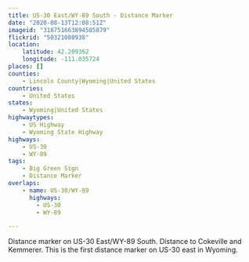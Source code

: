 ```yaml
---
title: US-30 East/WY-89 South - Distance Marker
date: "2020-08-13T12:08:51Z"
imageid: "318751663894585879"
flickrid: "50321080938"
location:
    latitude: 42.209362
    longitude: -111.035724
places: []
counties:
    - Lincoln County|Wyoming|United States
countries:
    - United States
states:
    - Wyoming|United States
highwaytypes:
    - US Highway
    - Wyoming State Highway
highways:
    - US-30
    - WY-89
tags:
    - Big Green Sign
    - Distance Marker
overlaps:
    - name: US-30/WY-89
      highways:
        - US-30
        - WY-89

---
```

Distance marker on US-30 East/WY-89 South.  Distance to Cokeville and Kemmerer.  This is the first distance marker on US-30 east in Wyoming.